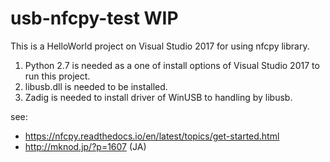 # usb-nfcpy-test WIP

This is a HelloWorld project on Visual Studio 2017 for using nfcpy library.

1) Python 2.7 is needed as a one of install options of Visual Studio 2017 to run this project.
2) libusb.dll is needed to be installed.
3) Zadig is needed to install driver of WinUSB to handling by libusb.

see:
- https://nfcpy.readthedocs.io/en/latest/topics/get-started.html
- http://mknod.jp/?p=1607 (JA)

